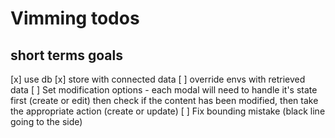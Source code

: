 # Vimming todos

## short terms goals

[x] use db
[x] store with connected data
[ ] override envs with retrieved data
[ ] Set modification options - each modal will need to handle it's state first (create or edit) then check if the content has been modified, then take the appropriate action (create or update)
[ ] Fix bounding mistake (black line going to the side)
